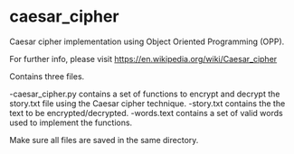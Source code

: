 # caesar_cipher
Caesar cipher implementation using Object Oriented Programming (OPP).

For further info, please visit https://en.wikipedia.org/wiki/Caesar_cipher

Contains three files.

-caesar_cipher.py contains a set of functions to encrypt and decrypt the story.txt file using the Caesar cipher technique.
-story.txt contains the the text to be encrypted/decrypted. 
-words.text  contains a set of valid words used to implement the functions. 

Make sure all files are saved in the same directory.
